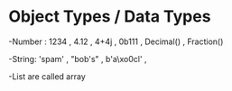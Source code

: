 # Object Types / Data Types

-Number : 1234 , 4.12 , 4+4j , 0b111 , Decimal() , Fraction()

-String: 'spam' , "bob's" , b'a\xo0cl' , 

-List are called array